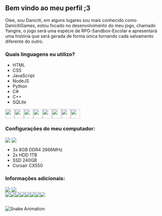 ## Bem vindo ao meu perfil ;3
Oiee, sou Daniciti, em alguns lugares sou mais conhecido como DanicitiGames, estou focado no desenvolvimento do meu jogo, chamado Yangire, o jogo será uma espécie de RPG-Sandbox-Escolar e apresentará uma história que será gerada de forma única tornando cada salvamento diferente do outro.
### Quais linguagens eu utilizo?
- HTML
- CSS
- JavaScript
- NodeJS
- Python
- C#
- C++
- SQLite

<img height="30" src="https://cdn.jsdelivr.net/gh/devicons/devicon/icons/html5/html5-original.svg"/><img height="30" src="https://cdn.jsdelivr.net/gh/devicons/devicon/icons/css3/css3-original.svg"/><img height="30" src="https://cdn.jsdelivr.net/gh/devicons/devicon/icons/javascript/javascript-original.svg"/><img height="30" src="https://cdn.jsdelivr.net/gh/devicons/devicon/icons/nodejs/nodejs-original.svg"/><img height="30" src="https://cdn.jsdelivr.net/gh/devicons/devicon/icons/python/python-plain.svg"/><img height="30" src="https://cdn.jsdelivr.net/gh/devicons/devicon/icons/csharp/csharp-original.svg"/><img height="30" src="https://cdn.jsdelivr.net/gh/devicons/devicon/icons/cplusplus/cplusplus-original.svg"/><img height="30" src="https://www.vectorlogo.zone/logos/sqlite/sqlite-icon.svg"/>
### Configurações do meu computador:
<img align="center" src="https://img.shields.io/badge/NVIDIA-GTX750Ti-76B900?style=for-the-badge&logo=nvidia&logoColor=white"> <img align="center" src="https://img.shields.io/badge/Intel-Core_i5_8th-0071C5?style=for-the-badge&logo=intel&logoColor=white">
- 3x 8GB DDR4 2666MHz
- 2x HDD 1TB
- SSD 240GB
- Corsair CX550 
### Informações adicionais:
<img align="center" src="https://github-readme-stats.vercel.app/api?username=DanicitiGames&show_icons=true&theme=discord_old_blurple&include_all_comits=true&count_private=true&custom_title=Estatísticas:">
<img align="center" src="https://github-readme-stats.vercel.app/api/top-langs/?username=DanicitiGames&custom_title=Linguagens mais usadas:&theme=discord_old_blurple">

<div>
<a href="https://www.twitch.com/DanicitiGames"><img align="center" src="https://img.shields.io/badge/Twitch-9146FF?style=for-the-badge&logo=twitch&logoColor=white"></a><a href="https://discord.gg/S7cXfdfA"><img align="center" src="https://img.shields.io/badge/Discord-7289DA?style=for-the-badge&logo=discord&logoColor=white"></a><a href="https://twitter.com/DanicitiG"><img align="center" src="https://img.shields.io/badge/Twitter-1DA1F2?style=for-the-badge&logo=twitter&logoColor=white"></a><a href="https://www.patreon.com/Daniciti"><img align="center" src="https://img.shields.io/badge/Patreon-F96854?style=for-the-badge&logo=patreon&logoColor=white"></a><a href="https://www.reddit.com/user/Daniciti"><img align="center" src="https://img.shields.io/badge/Reddit-FF4500?style=for-the-badge&logo=reddit&logoColor=whiter"></a><a href="https://www.youtube.com/DanicitiGames"><img align="center" src="https://img.shields.io/badge/YouTube-FF0000?style=for-the-badge&logo=youtube&logoColor=white"></a><a href="https://www.instagram.com/iiamdaniciti/"><img align="center" src="https://img.shields.io/badge/Instagram-E4405F?style=for-the-badge&logo=instagram&logoColor=white"></a><a href="https://www.tiktok.com/@DanicitiGames"><img align="center" src="https://img.shields.io/badge/TikTok-000000?style=for-the-badge&logo=tiktok&logoColor=white"></a>
</div>

## 

![Snake Animation](https://github.com/DanicitiGames/DanicitiGames/blob/output/github-contribution-grid-snake.svg)
